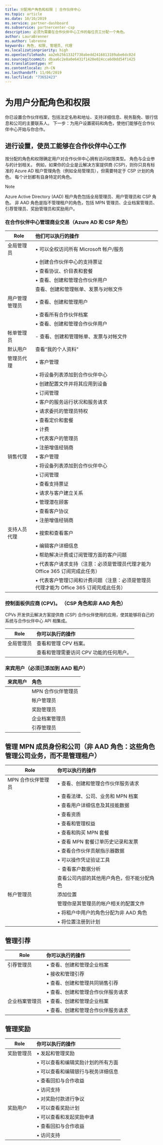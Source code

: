 ```yaml
---
title: 分配用户角色和权限 | 合作伙伴中心
ms.topic: article
ms.date: 10/10/2019
ms.service: partner-dashboard
ms.subservice: partnercenter-csp
description: 必须为需要在合作伙伴中心工作的每位员工分配一个角色。
author: LauraBrenner
ms.author: labrenne
keywords: 角色, 权限, 管理员, 代理
ms.localizationpriority: high
ms.openlocfilehash: aa2eb2561332f730abedd2416813189abe6dc02d
ms.sourcegitcommit: dbaa6c2e8a0e6431f1420e024cca6d0dd54f1425
ms.translationtype: HT
ms.contentlocale: zh-CN
ms.lasthandoff: 11/06/2019
ms.locfileid: "73652423"
---
```

# <a name="assign-users-roles-and-permissions"></a>为用户分配角色和权限


你已设置合作伙伴档案，包括法定名称和地址、支持详细信息、税务豁免、银行信息和公司的主要联系人。 下一步：为用户设置密码和角色，使他们能够在合作伙伴中心开始与你合作。

## <a name="set-up-your-employees-to-work-in-partner-center"></a>进行设置，使员工能够在合作伙伴中心工作

按分配的角色和权限确定用户对合作伙伴中心拥有访问权限类型。 角色与企业参与的计划相关。 例如，如果你的企业是云解决方案提供商 (CSP)，则你只具有标准的 Azure AD 租户管理角色（例如全局管理员），但需要特定于 CSP 计划的角色。 每个计划都有自身特定的角色。

>[!Note]
> Azure Active Directory (AAD) 租户角色包括全局管理员、用户管理员和 CSP 角色。 非 AAD 角色是指不管理租户的角色，包括 MPN 管理员、企业档案管理员、引荐管理员、奖励管理员和奖励用户。 

### <a name="manage-commercial-transactions-in-partner-center-azure-ad-and-csp-roles"></a>在合作伙伴中心管理商业交易（Azure AD 和 CSP 角色）

|**Role**|**他们可以执行的操作**|
|----------------------------------|:---------------------------------|
|全局管理员|• 可以全权访问所有 Microsoft 帐户/服务
|      |• 创建合作伙伴中心的支持票证
||• 查看协议、价目表和套餐
||• 查看、创建和管理合作伙伴用户|
||  查看、创建和管理帐单、发票与对帐文件
|用户管理管理员   | • 查看、创建和管理用户
||• 查看所有合作伙伴档案
||• 查看、创建和管理合作伙伴用户  |
|帐单管理员 | - 查看、创建和管理帐单、发票与对帐文件|
|默认用户|  查看“我的个人资料”   |
|管理员代理 | • 客户管理
||• 将设备列表添加到合作伙伴中心
||• 创建配置文件并将其应用到设备
||• 订阅管理
||• 客户的服务运行状况和服务请求
||• 请求委托的管理员特权
||• 查看定价和套餐
||• 计费
||• 代表客户的管理员
||• 注册增值经销商|
|销售代理 | • 客户管理
||• 将设备列表添加到合作伙伴中心
||• 订阅管理
||• 查看支持票证
||• 请求与客户建立关系
||• 管理潜在顾客
||• 查看客户协议
||• 注册增值经销商|
|支持人员代理| • 搜索和查看客户
||• 编辑客户详细信息
||• 帮助解决计费或订阅管理方面的客户问题
||• 代表客户请求支持（注意：必须是管理员代理才能为 Office 365 订阅完成此任务）
||• 代表客户管理订阅和计费问题（注意：必须是管理员代理才能为 Office 365 订阅完成此任务）|

### <a name="control-panel-vendor-cpv-csp-role-and-non-aad-role"></a>控制面板供应商 (CPV)。 （CSP 角色和非 AAD 角色）
CPVs 开发供云解决方案提供商 (CSP) 合作伙伴使用的应用，使其能够将自己的系统与合作伙伴中心 API 相集成。 

|**Role**   |**你可以执行的操作**|
|------------------------------|:----------------------------|
|全局管理员| 查看和管理 CPV 档案。|
||查看和管理需要访问 CPV 功能的任何用户。|

### <a name="guest-user-must-be-added-to-the-aad-tenant"></a>来宾用户（必须已添加到 AAD 租户）

|**来宾用户**   | **角色**|
|---------------------------|:--------------------|
||MPN 合作伙伴管理员|
||帐户管理员|
||奖励管理员|
||企业档案管理员|
||引荐管理员|


## <a name="manage-mpn-membership-and-your-company-non-aad-roles-these-roles-manage-the-company-business-rather-than-the-tenant"></a>管理 MPN 成员身份和公司（非 AAD 角色：这些角色管理公司业务，而不是管理租户）

|**Role** | **你可以执行的操作**|
|----------------------------|:----------------------------|
|MPN 合作伙伴管理员|• 查看、创建和管理合作伙伴服务请求||
||• 查看法律、公司、业务和 MPN 档案
||• 查看用户详细信息及其技能数据
||• 查看资质
||• 查看和管理权益
||• 查看和购买 MPN 套餐
||• 查看 MPN 套餐订单历史记录和发票
||• 查看合作伙伴贡献指示器数据
||• 可以操作凭证验证工具|
||- 查看客户数据分析
|| 查看公司内部的其他用户角色，但不能分配角色
|帐户管理员| 添加位置
|| 管理你是其管理员的帐户相关的配置文件 
||• 将租户中用户的角色分配为非 AAD 角色 
||• 将位置注册到计划


## <a name="manage-referrals"></a>管理引荐 

|**Role**|**你可以执行的操作**|
|-----------------------------|:------------------------|
|引荐管理员       |• 查看、创建和管理企业档案
||• 接收和管理引荐
||• 查看、创建和管理共同销售引荐|
||• 查看、创建和管理合作伙伴服务请求
|企业档案管理员   |• 查看、创建和管理企业档案 
||• 查看、创建和管理合作伙伴服务请求|

## <a name="manage-incentives"></a>管理奖励 

|**Role** | **你可以执行的操作**|
|------------------------------|:-------------------------|
|奖励管理员|• 发起和管理奖励 
||• 可以查看和编辑奖励计划的所有方面
||• 可以查看和编辑银行与税务详细信息
||• 查看回扣与合作收益
||• 访问支持
||• 对奖励付款进行争议|
|奖励用户|• 可以查看奖励计划
||• 可以查看和发起奖励申请
||• 查看回扣与合作收益
||• 访问支持












